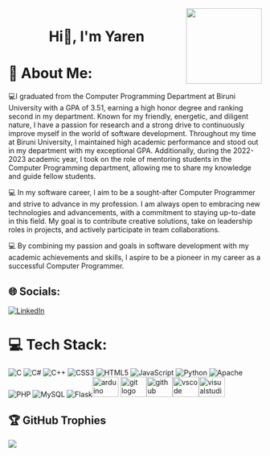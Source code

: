 <img align="right" height="150" src="https://i.imgflip.com/65efzo.gif"  />

<h1 align="center">Hi👋, I'm Yaren</h1>

# 💫 About Me:
💻I graduated from the Computer Programming Department at Biruni University with a GPA of 3.51, earning a high honor degree and ranking second in my department. Known for my friendly, energetic, and diligent nature, I have a passion for research and a strong drive to continuously improve myself in the world of software development. Throughout my time at Biruni University, I maintained high academic performance and stood out in my department with my exceptional GPA. Additionally, during the 2022-2023 academic year, I took on the role of mentoring students in the Computer Programming department, allowing me to share my knowledge and guide fellow students.

💻 In my software career, I aim to be a sought-after Computer Programmer and strive to advance in my profession. I am always open to embracing new technologies and advancements, with a commitment to staying up-to-date in this field. My goal is to contribute creative solutions, take on leadership roles in projects, and actively participate in team collaborations.

💻 By combining my passion and goals in software development with my academic achievements and skills, I aspire to be a pioneer in my career as a successful Computer Programmer.

## 🌐 Socials:
[![LinkedIn](https://img.shields.io/badge/LinkedIn-%230077B5.svg?logo=linkedin&logoColor=white)](https://www.linkedin.com/in/yarennn/)

# 💻 Tech Stack:
![C](https://img.shields.io/badge/c-%2300599C.svg?style=for-the-badge&logo=c&logoColor=white) ![C#](https://img.shields.io/badge/c%23-%23239120.svg?style=for-the-badge&logo=c-sharp&logoColor=white) ![C++](https://img.shields.io/badge/c++-%2300599C.svg?style=for-the-badge&logo=c%2B%2B&logoColor=white) ![CSS3](https://img.shields.io/badge/css3-%231572B6.svg?style=for-the-badge&logo=css3&logoColor=white) ![HTML5](https://img.shields.io/badge/html5-%23E34F26.svg?style=for-the-badge&logo=html5&logoColor=white) ![JavaScript](https://img.shields.io/badge/javascript-%23323330.svg?style=for-the-badge&logo=javascript&logoColor=%23F7DF1E) ![Python](https://img.shields.io/badge/python-3670A0?style=for-the-badge&logo=python&logoColor=ffdd54) ![Apache](https://img.shields.io/badge/apache-%23D42029.svg?style=for-the-badge&logo=apache&logoColor=white) ![PHP](https://img.shields.io/badge/php-%23777BB4.svg?style=for-the-badge&logo=php&logoColor=white) ![MySQL](https://img.shields.io/badge/mysql-%2300f.svg?style=for-the-badge&logo=mysql&logoColor=white) ![Flask](https://img.shields.io/badge/flask-%23000.svg?style=for-the-badge&logo=flask&logoColor=white)<img src="https://cdn.jsdelivr.net/gh/devicons/devicon/icons/arduino/arduino-original.svg" height="40" width="52" alt="arduino logo"  /> <img src="https://cdn.jsdelivr.net/gh/devicons/devicon/icons/git/git-original.svg" height="40" width="52" alt="git logo"  /><img src="https://cdn.jsdelivr.net/gh/devicons/devicon/icons/github/github-original.svg" height="40" width="52" alt="github logo"  /><img src="https://cdn.jsdelivr.net/gh/devicons/devicon/icons/vscode/vscode-original.svg" height="40" width="52" alt="vscode logo"  /><img src="https://cdn.jsdelivr.net/gh/devicons/devicon/icons/visualstudio/visualstudio-plain.svg" height="40" width="52" alt="visualstudio logo"  />

## 🏆 GitHub Trophies
![](https://github-profile-trophy.vercel.app/?username=yarenahlatci&theme=radical&no-frame=false&no-bg=true&margin-w=4)

<!-- Proudly created with GPRM ( https://gprm.itsvg.in ) -->
